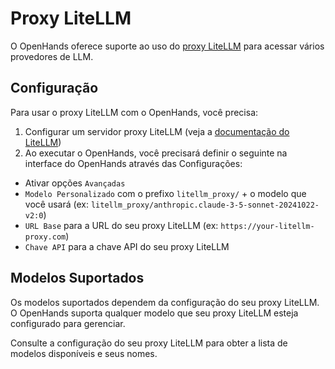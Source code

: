 # Proxy LiteLLM

O OpenHands oferece suporte ao uso do [proxy LiteLLM](https://docs.litellm.ai/docs/proxy/quick_start) para acessar vários provedores de LLM.

## Configuração

Para usar o proxy LiteLLM com o OpenHands, você precisa:

1. Configurar um servidor proxy LiteLLM (veja a [documentação do LiteLLM](https://docs.litellm.ai/docs/proxy/quick_start))
2. Ao executar o OpenHands, você precisará definir o seguinte na interface do OpenHands através das Configurações:
  * Ativar opções `Avançadas`
  * `Modelo Personalizado` com o prefixo `litellm_proxy/` + o modelo que você usará (ex: `litellm_proxy/anthropic.claude-3-5-sonnet-20241022-v2:0`)
  * `URL Base` para a URL do seu proxy LiteLLM (ex: `https://your-litellm-proxy.com`)
  * `Chave API` para a chave API do seu proxy LiteLLM

## Modelos Suportados

Os modelos suportados dependem da configuração do seu proxy LiteLLM. O OpenHands suporta qualquer modelo que seu proxy LiteLLM esteja configurado para gerenciar.

Consulte a configuração do seu proxy LiteLLM para obter a lista de modelos disponíveis e seus nomes.
